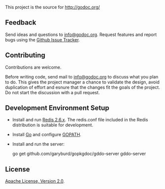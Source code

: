 This project is the source for http://godoc.org/

Feedback
--------

Send ideas and questions to info@godoc.org. Request features and report bugs
using the [Github Issue Tracker](https://github.com/garyburd/gopkgdoc/issues/new).

Contributing
------------

Contributions are welcome. 

Before writing code, send mail to info@godoc.org to discuss what you plan to
do. This gives the project manager a chance to validate the design, avoid
duplication of effort and esnure that the changes fit the goals of the project.
Do not start the discussion with a pull request. 

Development Environment Setup
-----------------------------

- Install and run [Redis 2.6.x](http://redis.io/download). The redis.conf file included in the Redis distribution is suitable for development.
- Install [Go](http://golang.org/doc/install) and configure [GOPATH](http://golang.org/doc/code.html).
- Install and run the server:

    go get github.com/garyburd/gopkgdoc/gddo-server
    gddo-server

License
-------

[Apache License, Version 2.0](http://www.apache.org/licenses/LICENSE-2.0.html).

